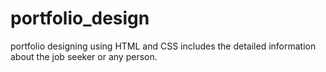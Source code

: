 # portfolio_design
portfolio designing using HTML and CSS includes the detailed information about the job seeker or any person.
